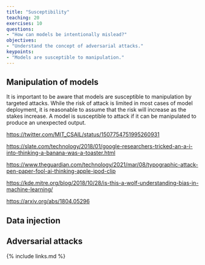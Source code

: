 ```yaml
---
title: "Susceptibility"
teaching: 20
exercises: 10
questions:
- "How can models be intentionally mislead?"
objectives:
- "Understand the concept of adversarial attacks."
keypoints:
- "Models are susceptible to manipulation."
---
```


## Manipulation of models

It is important to be aware that models are susceptible to manipulation by targeted attacks. While the risk of attack is limited in most cases of model deployment, it is reasonable to assume that the risk will increase as the stakes increase. A model is susceptible to attack if it can be manipulated to produce an unexpected output.



https://twitter.com/MIT_CSAIL/status/1507754751995260931

https://slate.com/technology/2018/01/google-researchers-tricked-an-a-i-into-thinking-a-banana-was-a-toaster.html

https://www.theguardian.com/technology/2021/mar/08/typographic-attack-pen-paper-fool-ai-thinking-apple-ipod-clip


https://kde.mitre.org/blog/2018/10/28/is-this-a-wolf-understanding-bias-in-machine-learning/

https://arxiv.org/abs/1804.05296


<!--  TODO:

Look at 4 in https://arxiv.org/pdf/2012.05345.pdf



-->

## Data injection

<!--  TODO:

Where models are continuously trained, there is risk that new training data might be intentionally injected in order to achieve a desired outcome.

-->

## Adversarial attacks

<!--  TODO:

Data can be overlaid with targeted values that lead to misclassification.

https://www.science.org/doi/10.1126/science.aaw4399

https://arxiv.org/abs/1804.05296

Examples, and discussion.

-->

{% include links.md %}